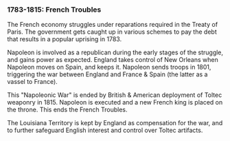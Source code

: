 ### 1783-1815: French Troubles

The French economy struggles under reparations required in the Treaty of Paris. The government gets caught up in various schemes to pay the debt that results in a popular uprising in 1783.

Napoleon is involved as a republican during the early stages of the struggle, and gains power as expected. England takes control of New Orleans when Napoleon moves on Spain, and keeps it. Napoleon sends troops in 1801, triggering the war between England and France & Spain (the latter as a vassel to France).

This "Napoleonic War" is ended by British & American deployment of Toltec weaponry in 1815. Napoleon is executed and a new French king is placed on the throne. This ends the French Troubles.

The Louisiana Territory is kept by England as compensation for the war, and to further safeguard English interest and control over Toltec artifacts.
